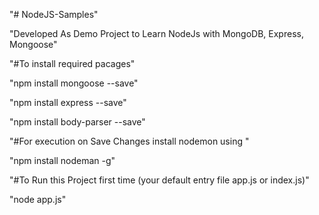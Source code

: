"# NodeJS-Samples" 

"Developed As Demo Project to Learn NodeJs with MongoDB, Express, Mongoose"


"#To install required pacages"

"npm install mongoose --save"

"npm install express --save"

"npm install body-parser --save"

"#For execution on Save Changes install nodemon using "

"npm install nodeman -g"

"#To Run this Project first time (your default entry file app.js or index.js)"

"node app.js"

